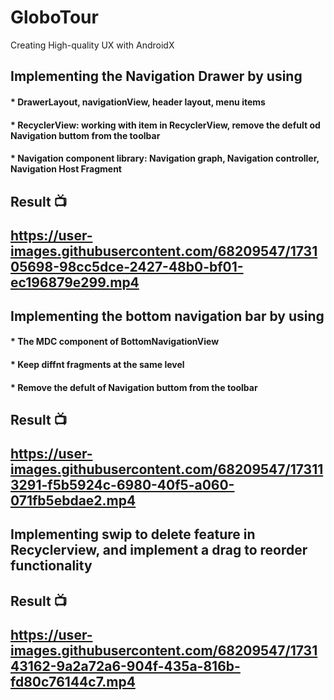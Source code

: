 # GloboTour
Creating High-quality UX with AndroidX
##  Implementing the Navigation Drawer by using
#### * DrawerLayout, navigationView, header layout,  menu items
#### * RecyclerView: working with item in RecyclerView, remove the defult od Navigation buttom from the toolbar 
#### * Navigation component library: Navigation graph, Navigation controller, Navigation Host Fragment

<h2> Result 📺
   
https://user-images.githubusercontent.com/68209547/173105698-98cc5dce-2427-48b0-bf01-ec196879e299.mp4

##  Implementing the bottom navigation bar by using
   #### * The MDC component of BottomNavigationView
   #### * Keep diffnt fragments at the same level  
   #### * Remove the defult of Navigation buttom from the toolbar 

<h2> Result 📺
 
https://user-images.githubusercontent.com/68209547/173113291-f5b5924c-6980-40f5-a060-071fb5ebdae2.mp4

 
## Implementing swip to delete feature in Recyclerview, and implement a drag to reorder functionality
   
<h2> Result 📺

https://user-images.githubusercontent.com/68209547/173143162-9a2a72a6-904f-435a-816b-fd80c76144c7.mp4

